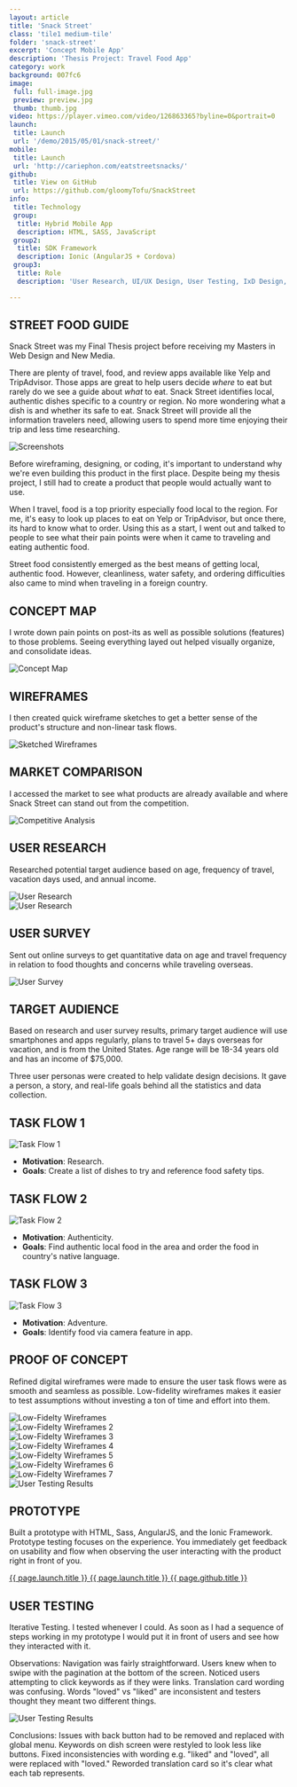 ```yaml
---
layout: article
title: 'Snack Street'
class: 'tile1 medium-tile'
folder: 'snack-street'
excerpt: 'Concept Mobile App'
description: 'Thesis Project: Travel Food App'
category: work
background: 007fc6
image:
 full: full-image.jpg
 preview: preview.jpg
 thumb: thumb.jpg
video: https://player.vimeo.com/video/126863365?byline=0&portrait=0
launch: 
 title: Launch
 url: '/demo/2015/05/01/snack-street/'
mobile: 
 title: Launch
 url: 'http://cariephon.com/eatstreetsnacks/'
github: 
 title: View on GitHub
 url: https://github.com/gloomyTofu/SnackStreet
info:
 title: Technology
 group: 
  title: Hybrid Mobile App
  description: HTML, SASS, JavaScript
 group2: 
  title: SDK Framework
  description: Ionic (AngularJS + Cordova)
 group3: 
  title: Role
  description: 'User Research, UI/UX Design, User Testing, IxD Design, Front-End Development'

---
```


## STREET FOOD GUIDE

Snack Street was my Final Thesis project before receiving my Masters in Web Design and New Media.

There are plenty of travel, food, and review apps available like Yelp and TripAdvisor. Those apps are great to help users decide *where* to eat but rarely do we see a guide about *what* to eat. Snack Street identifies local, authentic dishes specific to a country or region. No more wondering what a dish is and whether its safe to eat. Snack Street will provide all the information travelers need, allowing users to spend more time enjoying their trip and less time researching.

<div class="screenshot-container">
	<img srcset="/assets/images/work/{{page.folder}}/preview@2x.jpg 1089w, /assets/images/work/{{page.folder}}/preview.jpg 768w" src="/assets/images/work/{{page.folder}}/preview.jpg" alt="Screenshots" />
</div>


Before wireframing, designing, or coding, it's important to understand why we're even building this product in the first place. Despite being my thesis project, I still had to create a product that people would actually want to use. 

When I travel, food is a top priority especially food local to the region. For me, it's easy to look up places to eat on Yelp or TripAdvisor, but once there, its hard to know what to order. Using this as a start, I went out and talked to people to see what their pain points were when it came to traveling and eating authentic food.

Street food consistently emerged as the best means of getting local, authentic food. However, cleanliness, water safety, and ordering difficulties also came to mind when traveling in a foreign country.

## CONCEPT MAP

I wrote down pain points on post-its as well as possible solutions (features) to those problems. Seeing everything layed out helped visually organize, and consolidate ideas. 

<div class="screenshot-container no-border">
	<img srcset="/assets/images/work/{{page.folder}}/process-8@2x.jpg 1089w, /assets/images/work/{{page.folder}}/process-8.jpg 768w" src="/assets/images/work/{{page.folder}}/process-8.jpg" alt="Concept Map" />
</div>


## WIREFRAMES

I then created quick wireframe sketches to get a better sense of the product's structure and non-linear task flows. 

<div class="screenshot-container no-border">
	<img srcset="/assets/images/work/{{page.folder}}/process-9@2x.jpg 1089w, /assets/images/work/{{page.folder}}/process-9.jpg 768w" src="/assets/images/work/{{page.folder}}/process-9.jpg" alt="Sketched Wireframes" />
</div>


## MARKET COMPARISON

I accessed the market to see what products are already available and where Snack Street can stand out from the competition. 

<div class="screenshot-container">
	<img srcset="/assets/images/work/{{page.folder}}/process-1@2x.jpg 1089w, /assets/images/work/{{page.folder}}/process-1.jpg 768w" src="/assets/images/work/{{page.folder}}/process-1.jpg" alt="Competitive Analysis" />
</div>


## USER RESEARCH

Researched potential target audience based on age, frequency of travel, vacation days used, and annual income. 

<div class="screenshot-container">
	<img srcset="/assets/images/work/{{page.folder}}/process-2@2x.jpg 1089w, /assets/images/work/{{page.folder}}/process-2.jpg 768w" src="/assets/images/work/{{page.folder}}/process-2.jpg" alt="User Research" />
</div>

<div class="screenshot-container">
	<img srcset="/assets/images/work/{{page.folder}}/process-3@2x.jpg 1089w, /assets/images/work/{{page.folder}}/process-3.jpg 768w" src="/assets/images/work/{{page.folder}}/process-3.jpg" alt="User Research" />
</div>


## USER SURVEY

Sent out online surveys to get quantitative data on age and travel frequency in relation to food thoughts and concerns while traveling overseas. 

<div class="screenshot-container no-border">
	<img srcset="/assets/images/work/{{page.folder}}/process-4@2x.png 1089w, /assets/images/work/{{page.folder}}/process-4.png 768w" src="/assets/images/work/{{page.folder}}/process-4.png" alt="User Survey" />
</div>

## TARGET AUDIENCE

Based on research and user survey results, primary target audience will use smartphones and apps regularly, plans to travel 5+ days overseas for vacation, and is from the United States. Age range will be 18-34 years old and has an income of $75,000.


Three user personas were created to help validate design decisions. It gave a person, a story, and real-life goals behind all the statistics and data collection.


## TASK FLOW 1

<div class="screenshot-container no-border">
	<img srcset="/assets/images/work/{{page.folder}}/process-5@2x.jpg 1089w, /assets/images/work/{{page.folder}}/process-5.jpg 768w" src="/assets/images/work/{{page.folder}}/process-5.jpg" alt="Task Flow 1" />
</div>

- <strong>Motivation</strong>: Research.
- <strong>Goals</strong>: Create a list of dishes to try and reference food safety tips.


## TASK FLOW 2

<div class="screenshot-container no-border">
	<img srcset="/assets/images/work/{{page.folder}}/process-6@2x.jpg 1089w, /assets/images/work/{{page.folder}}/process-6.jpg 768w" src="/assets/images/work/{{page.folder}}/process-6.jpg" alt="Task Flow 2" />
</div>

- <strong>Motivation</strong>: Authenticity.
- <strong>Goals</strong>: Find authentic local food in the area and order the food in country's native language.


## TASK FLOW 3

<div class="screenshot-container no-border">
	<img srcset="/assets/images/work/{{page.folder}}/process-7@2x.jpg 1089w, /assets/images/work/{{page.folder}}/process-7.jpg 768w" src="/assets/images/work/{{page.folder}}/process-7.jpg" alt="Task Flow 3" />
</div>

- <strong>Motivation</strong>: Adventure.
- <strong>Goals</strong>: Identify food via camera feature in app.


## PROOF OF CONCEPT

Refined digital wireframes were made to ensure the user task flows were as smooth and seamless as possible. Low-fidelity wireframes makes it easier to test assumptions without investing a ton of time and effort into them.

<div class="screenshot-container no-border">
	<img srcset="/assets/images/work/{{page.folder}}/process-10@2x.jpg 1089w, /assets/images/work/{{page.folder}}/process-10.jpg 768w" src="/assets/images/work/{{page.folder}}/process-10.jpg" alt="Low-Fidelty Wireframes" />
</div>

<div class="screenshot-container no-border">
	<img srcset="/assets/images/work/{{page.folder}}/process-11@2x.jpg 1089w, /assets/images/work/{{page.folder}}/process-11.jpg 768w" src="/assets/images/work/{{page.folder}}/process-11.jpg" alt="Low-Fidelty Wireframes 2" />
</div>

<div class="screenshot-container no-border">
	<img srcset="/assets/images/work/{{page.folder}}/process-12@2x.jpg 1089w, /assets/images/work/{{page.folder}}/process-12.jpg 768w" src="/assets/images/work/{{page.folder}}/process-12.jpg" alt="Low-Fidelty Wireframes 3" />
</div>

<div class="screenshot-container no-border">
	<img srcset="/assets/images/work/{{page.folder}}/process-13@2x.jpg 1089w, /assets/images/work/{{page.folder}}/process-13.jpg 768w" src="/assets/images/work/{{page.folder}}/process-13.jpg" alt="Low-Fidelty Wireframes 4" />
</div>

<div class="screenshot-container no-border">
	<img srcset="/assets/images/work/{{page.folder}}/process-14@2x.jpg 1089w, /assets/images/work/{{page.folder}}/process-14.jpg 768w" src="/assets/images/work/{{page.folder}}/process-14.jpg" alt="Low-Fidelty Wireframes 5" />
</div>

<div class="screenshot-container no-border">
	<img srcset="/assets/images/work/{{page.folder}}/process-15@2x.jpg 1089w, /assets/images/work/{{page.folder}}/process-15.jpg 768w" src="/assets/images/work/{{page.folder}}/process-15.jpg" alt="Low-Fidelty Wireframes 6" />
</div>

<div class="screenshot-container no-border">
	<img srcset="/assets/images/work/{{page.folder}}/process-16@2x.jpg 1089w, /assets/images/work/{{page.folder}}/process-16.jpg 768w" src="/assets/images/work/{{page.folder}}/process-16.jpg" alt="Low-Fidelty Wireframes 7" />
</div>

<div class="screenshot-container no-border">
	<img srcset="/assets/images/work/{{page.folder}}/process-17@2x.jpg 1089w, /assets/images/work/{{page.folder}}/process-17.jpg 768w" src="/assets/images/work/{{page.folder}}/process-17.jpg" alt="User Testing Results" />
</div>

## PROTOTYPE

Built a prototype with HTML, Sass, AngularJS, and the Ionic Framework. Prototype testing focuses on the experience. You immediately get feedback on usability and flow when observing the user interacting with the product right in front of you. 

<div class="button-group left">
	<a href="{{ page.launch.url }}" class="button primary-button desktop" target="_blank">
		{{ page.launch.title }}
	</a>
	<a href="{{ page.mobile.url }}" class="button primary-button mobile" target="_blank">
		{{ page.launch.title }}
	</a>
	<a href="{{ page.github.url }}" class="button" target="_blank">
		{{ page.github.title }}
	</a>
</div>


## USER TESTING

Iterative Testing. I tested whenever I could. As soon as I had a sequence of steps working in my prototype I would put it in front of users and see how they interacted with it. 

Observations: Navigation was fairly straightforward. Users knew when to swipe with the pagination at the bottom of the screen. Noticed users attempting to click keywords as if they were links. Translation card wording was confusing. Words "loved" vs "liked" are inconsistent and testers thought they meant two different things. 

<div class="screenshot-container no-border">
	<img srcset="/assets/images/work/{{page.folder}}/process-18@2x.jpg 1089w, /assets/images/work/{{page.folder}}/process-18.jpg 768w" src="/assets/images/work/{{page.folder}}/process-18.jpg" alt="User Testing Results" />
</div>

Conclusions: Issues with back button had to be removed and replaced with global menu. Keywords on dish screen were restyled to look less like buttons. Fixed inconsistencies with wording e.g. "liked" and "loved", all were replaced with "loved." Reworded translation card so it's clear what each tab represents.

